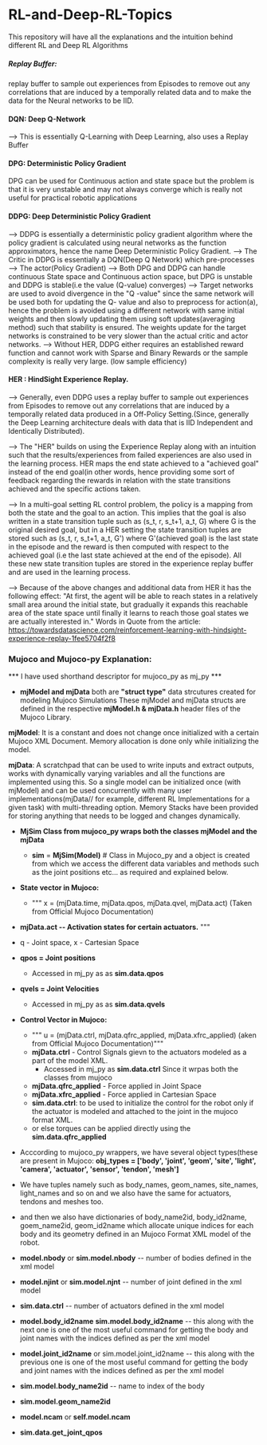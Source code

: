 # RL-and-Deep-RL-Topics
This repository will have all the explanations and the intuition behind different RL and Deep RL Algorithms

##### Replay Buffer:
replay buffer to sample out experiences from Episodes to remove out any correlations that are induced by a temporally related data and to make the data for the Neural networks to be IID.

#### DQN: Deep Q-Network
--> This is essentially Q-Learning with Deep Learning, also uses a Replay Buffer

#### DPG: Deterministic Policy Gradient
DPG can be used for Continuous action and state space but the problem is that it is very unstable and may not always converge which is really not useful for practical robotic applications



#### DDPG: Deep Deterministic Policy Gradient
--> DDPG is essentially a deterministic policy gradient algorithm where the policy gradient is calculated using neural networks as the function approximators, hence the name Deep Deterministic Policy Gradient. 
--> The Critic in DDPG is essentially a DQN(Deep Q Network) which pre-processes 
--> The actor(Policy Gradient) 
--> Both DPG and DDPG can handle continuous State space and Continuous action space, but DPG is unstable and DDPG is stable(i.e the value (Q-value) converges)
--> Target networks are used to avoid divergence in the "Q -value" since the same network will be used both for updating the Q- value and also to preprocess for action(a), hence the problem is avoided using a different network with same initial weights and then slowly updating them using soft updates(averaging method) such that stability is ensured. The weights update for the target networks is constrained to be very slower than the actual critic and actor networks.
--> Without HER, DDPG either requires an established reward function and cannot work with Sparse and Binary Rewards or the sample complexity is really very large. (low sample efficiency)

#### HER : HindSight Experience Replay.
--> Generally, even DDPG uses a replay buffer to sample out experiences from Episodes to remove out any correlations that are induced by a temporally related data produced in a Off-Policy Setting.(Since, generally the Deep Learning architecture deals with data that is IID Independent and Identically Distributed). 

--> The "HER" builds on using the Experience Replay along with an intuition such that the results/experiences from failed experiences are also used in the learning process. HER maps the end state achieved to a "achieved goal" instead of the end goal(in other words, hence providing some sort of feedback regarding the rewards in relation with the state transitions achieved and the specific actions taken.

-->  In a multi-goal setting RL control problem, the policy is a mapping from both the state and the goal to an action. This implies that the goal is also written in a state transition tuple such as (s_t, r, s_t+1, a_t, G) where G is the original desired goal, but in a HER setting the state transition tuples are stored such as (s_t, r, s_t+1, a_t, G') where G'(achieved goal) is the last state in the episode and the reward is then computed with respect to the achieved goal (i.e the last state achieved at the end of the episode). All these new state transition tuples are stored in the experience replay buffer and are used in the learning process. 

--> Because of the above changes and additional data from HER  it has the following effect: 
"At first, the agent will be able to reach states in a relatively small area around the initial state, but gradually it expands this reachable area of the state space until finally it learns to reach those goal states we are actually interested in."
Words in Quote from the article: https://towardsdatascience.com/reinforcement-learning-with-hindsight-experience-replay-1fee5704f2f8



### Mujoco and Mujoco-py Explanation:
*** I have used shorthand descriptor for mujoco_py as mj_py ***

* **mjModel and mjData** both are **"struct type"** data strcutures created for modeling Mujoco Simulations
These mjModel and mjData structs are defined in the respective **mjModel.h & mjData.h** header files of the Mujoco Library.

**mjModel**: It is a constant and does not change once initialized with a certain Mujoco XML Document. Memory allocation is done only while initializing the model. 

**mjData**: A scratchpad that can be used to write inputs and extract outputs, works with dynamically varying variables and all the functions are implemented using this. 
So a single model can be initialized once (with mjModel) and can be used concurrently with many user implementations(mjData// for example, different RL Implementations for a given task) with multi-threading option. Memory Stacks have been provided for storing anything that needs to be logged and changes dynamically.

* **MjSim Class from mujoco_py wraps both the classes mjModel and the mjData** 
  * **sim** = **MjSim(Model)** # Class in Mujoco_py and a object is created from which we access the different data variables and methods such as the joint positions etc... as required and explained below.



* **State vector in Mujoco:**
  * """
x = (mjData.time, mjData.qpos, mjData.qvel, mjData.act) (Taken from Official Mujoco Documentation)
 * **mjData.act -- Activation states for certain actuators.** 
"""
* q - Joint space, x - Cartesian Space
* **qpos = Joint positions**
  * Accessed in mj_py as as **sim.data.qpos**
* **qvels = Joint Velocities**
  * Accessed in mj_py as as **sim.data.qvels**

* **Control Vector in Mujoco:**
  * """
u = (mjData.ctrl, mjData.qfrc_applied, mjData.xfrc_applied) (aken from Official Mujoco Documentation)"""
  * **mjData.ctrl**         - Control Signals gievn to the actuators modeled as a part of the model XML.
    * Accessed in mj_py as **sim.data.ctrl** Since it wrpas both the classes from mujoco
  * **mjData.qfrc_applied** - Force applied in Joint Space
  * **mjData.xfrc_applied** - Force applied in Cartesian Space
  * **sim.data.ctrl**: to be used to initialize the control for the robot only if the actuator is modeled and attached to the joint in the mujoco format XML.
  * or else torques can be applied directly using the **sim.data.qfrc_applied** 


* Acccording to mujoco_py wrappers, we have several object types(these are present in Mujoco:
             **obj_types = ['body',
                         'joint',
                         'geom',
                         'site',
                         'light',
                         'camera',
                         'actuator',
                         'sensor',
                         'tendon',
                         'mesh']**
* We have tuples namely such as body_names, geom_names, site_names, light_names and so on and we also have the same for actuators, tendons and meshes too.
* and then we also have dictionaries of body_name2id, body_id2name, goem_name2id, geom_id2name which allocate unique indices for each body and its geometry defined in an Mujoco Format XML model of the robot.
* **model.nbody** or **sim.model.nbody** -- number of bodies defined in the xml model 
* **model.njint** or **sim.model.njnt** -- number of joint defined in the xml model
* **sim.data.ctrl** -- number of actuators defined in the xml model 
* **model.body_id2name** **sim.model.body_id2name** -- this along with the next one is one of the most useful command for getting the body and joint names with the indices defined as per the xml model 
* **model.joint_id2name** or sim.model.joint_id2name --  this along with the previous one is one of the most useful command for getting the body and joint names with the indices defined as per the xml model 
* **sim.model.body_name2id** -- name to index of the body 

* **sim.model.geom_name2id**
* **model.ncam** or **self.model.ncam**

* **sim.data.get_joint_qpos** 

